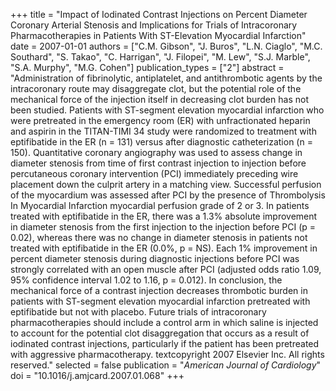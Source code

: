 +++
title = "Impact of Iodinated Contrast Injections on Percent Diameter Coronary Arterial Stenosis and Implications for Trials of Intracoronary Pharmacotherapies in Patients With ST-Elevation Myocardial Infarction"
date = 2007-01-01
authors = ["C.M. Gibson", "J. Buros", "L.N. Ciaglo", "M.C. Southard", "S. Takao", "C. Harrigan", "J. Filopei", "M. Lew", "S.J. Marble", "S.A. Murphy", "M.G. Cohen"]
publication_types = ["2"]
abstract = "Administration of fibrinolytic, antiplatelet, and antithrombotic agents by the intracoronary route may disaggregate clot, but the potential role of the mechanical force of the injection itself in decreasing clot burden has not been studied. Patients with ST-segment elevation myocardial infarction who were pretreated in the emergency room (ER) with unfractionated heparin and aspirin in the TITAN-TIMI 34 study were randomized to treatment with eptifibatide in the ER (n = 131) versus after diagnostic catheterization (n = 150). Quantitative coronary angiography was used to assess change in diameter stenosis from time of first contrast injection to injection before percutaneous coronary intervention (PCI) immediately preceding wire placement down the culprit artery in a matching view. Successful perfusion of the myocardium was assessed after PCI by the presence of Thrombolysis In Myocardial Infarction myocardial perfusion grade of 2 or 3. In patients treated with eptifibatide in the ER, there was a 1.3% absolute improvement in diameter stenosis from the first injection to the injection before PCI (p = 0.02), whereas there was no change in diameter stenosis in patients not treated with eptifibatide in the ER (0.0%, p = NS). Each 1% improvement in percent diameter stenosis during diagnostic injections before PCI was strongly correlated with an open muscle after PCI (adjusted odds ratio 1.09, 95% confidence interval 1.02 to 1.16, p = 0.012). In conclusion, the mechanical force of a contrast injection decreases thrombotic burden in patients with ST-segment elevation myocardial infarction pretreated with eptifibatide but not with placebo. Future trials of intracoronary pharmacotherapies should include a control arm in which saline is injected to account for the potential clot disaggregation that occurs as a result of iodinated contrast injections, particularly if the patient has been pretreated with aggressive pharmacotherapy. textcopyright 2007 Elsevier Inc. All rights reserved."
selected = false
publication = "*American Journal of Cardiology*"
doi = "10.1016/j.amjcard.2007.01.068"
+++

